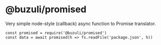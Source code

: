 # @buzuli/promised

Very simple node-style (callback) async function to Promise translator.

```
const promised = require('@buzuli/promised')
const data = await promised(h => fs.readFile('package.json', h))
```

